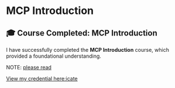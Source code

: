 # MCP Introduction 

## 🎓 Course Completed: MCP Introduction

I have successfully completed the **MCP Introduction** course, which provided a foundational understanding.

NOTE: [please read](./learn_mcp/mcp.ipynb)

[View my credential here:icate](/learn_mcp/certificate.pdf)